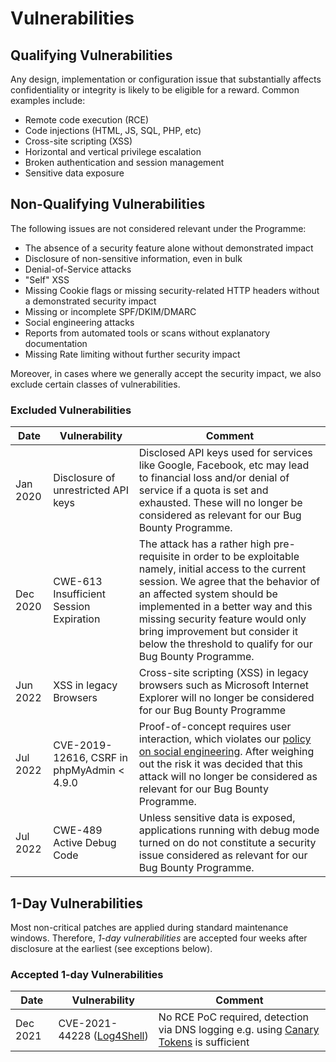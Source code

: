 # Vulnerabilities

## Qualifying Vulnerabilities
Any design, implementation or configuration issue that substantially 
affects confidentiality or integrity is likely to be eligible for a 
reward. Common examples include: 

 * Remote code execution (RCE)
 * Code injections (HTML, JS, SQL, PHP, etc)
 * Cross-site scripting (XSS)
 * Horizontal and vertical privilege escalation
 * Broken authentication and session management
 * Sensitive data exposure

## Non-Qualifying Vulnerabilities
The following issues are not considered relevant under the Programme:

 * The absence of a security feature alone without demonstrated impact 
 * Disclosure of non-sensitive information, even in bulk
 * Denial-of-Service attacks
 * "Self" XSS
 * Missing Cookie flags or missing security-related HTTP headers without 
a demonstrated security impact 
 * Missing or incomplete SPF/DKIM/DMARC
 * Social engineering attacks
 * Reports from automated tools or scans without explanatory documentation
 * Missing Rate limiting without further security impact

Moreover, in cases where we generally accept the security impact, we 
also exclude certain classes of vulnerabilities.

### Excluded Vulnerabilities

| Date | Vulnerability | Comment |
| --- | --- | --- |
| Jan 2020 | Disclosure of unrestricted API keys | Disclosed API keys used for services like Google, Facebook, etc may lead to financial loss and/or denial of service if a quota is set and exhausted. These will no longer be considered as relevant for our Bug Bounty Programme. |
| Dec 2020 | CWE-613 Insufficient Session Expiration | The attack has a rather high pre-requisite in order to be exploitable namely, initial access to the current session. We agree that the behavior of an affected system should be implemented in a better way and this missing security feature would only bring improvement but consider it below the threshold to qualify for our Bug Bounty Programme. |
| Jun 2022 | XSS in legacy Browsers | Cross-site scripting (XSS) in legacy browsers such as Microsoft Internet Explorer will no longer be considered for our Bug Bounty Programme |
| Jul 2022 | CVE-2019-12616, CSRF in phpMyAdmin < 4.9.0 | Proof-of-concept requires user interaction, which violates our [policy on social engineering](https://github.com/swisscom/bugbounty#547-social-engineering). After weighing out the risk it was decided that this attack will no longer be considered as relevant for our Bug Bounty Programme. |
| Jul 2022 | CWE-489 Active Debug Code | Unless sensitive data is exposed, applications running with debug mode turned on do not constitute a security issue considered as relevant for our Bug Bounty Programme. |

## 1-Day Vulnerabilities
Most non-critical patches are applied during standard maintenance 
windows. Therefore, *1-day vulnerabilities* are accepted four weeks 
after disclosure at the earliest (see exceptions below). 

### Accepted 1-day Vulnerabilities

| Date | Vulnerability | Comment |
| --- | --- | --- |
| Dec 2021 | CVE-2021-44228 ([Log4Shell](https://www.lunasec.io/docs/blog/log4j-zero-day/)) | No RCE PoC required, detection via DNS logging e.g. using [Canary Tokens](https://canarytokens.org/) is sufficient |
